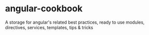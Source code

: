 angular-cookbook
================

A storage for angular's related best practices, ready to use modules, directives, services, templates, tips &amp; tricks
